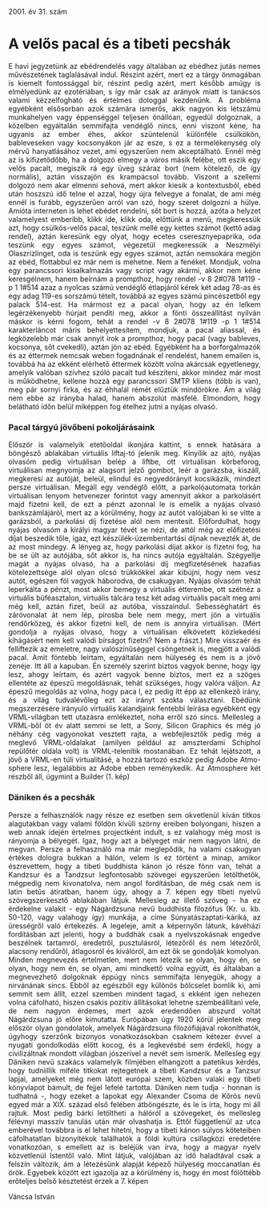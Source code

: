 2001\. év 31. szám

<style> 
    p { text-align: justify; } 
</style>

# A velős pacal és a tibeti pecshák

E havi jegyzetünk az ebédrendelés vagy általában az ebédhez jutás nemes művészetének taglalásával indul. Részint azért, mert ez a tárgy önmagában is kiemelt fontossággal bír, részint pedig azért, mert később amúgy is elmélyedünk az ezotériában, s így már csak az arányok miatt is tanácsos valami kézzelfogható és értelmes dologgal kezdenünk.
A probléma egyébként elsősorban azok számára ismerős, akik nagyon kis létszámú munkahelyen vagy éppenséggel teljesen önállóan, egyedül dolgoznak, a közelben egyáltalán semmifajta vendéglő nincs, enni viszont kéne, ha ugyanis az ember éhes, akkor szüntelenül különféle csülkökön, bableveseken vagy kocsonyákon jár az esze, s ez a termelékenység oly mérvű hanyatlásához vezet, ami egyszerűen nem akceptálható. Ennél még az is kifizetődőbb, ha a dolgozó elmegy a város másik felébe, ott eszik egy velős pacalt, megiszik rá egy üveg száraz bort (nem kötelező, de így normális), aztán visszajön és krampácsol tovább.
Viszont a szellemi dolgozó nem akar elmenni sehová, mert akkor kiesik a kontextusból, ebéd után hoszszú idő telne el azzal, hogy újra felvegye a fonalat, de ami még ennél
is furább, egyszerűen arról van szó, hogy szeret dolgozni a hülye.
Amióta interneten is lehet ebédet rendelni, sőt bort is hozzá, azóta a helyzet valamelyest emberibb, klikk ide, klikk oda, előttünk a menü, megkeressük azt, hogy csülkös-velős pacal, teszünk mellé egy kettes számot (kettő adag rendel), aztán keresünk egy olyat, hogy ecetes cseresznyepaprika, oda teszünk egy egyes számot, végezetül megkeressük a Neszmélyi Olaszrizlinget, oda is teszünk egy egyes számot, aztán nemsokára megjön az ebéd, flottabbul ez már nem is mehetne.
Nem a fenéket.
Mondjuk, volna egy parancssori kisalkalmazás vagy script vagy akármi, akkor nem kéne keresgélnem, hanem beírnám a prompthoz, hogy rendel -v 8 2#078 1#119 -p 1 1#514 azaz a nyolcas számú vendéglő étlapjáról kérek két adag 78-as és egy adag 119-es sorszámú tételt, továbbá az egyes számú pincészetből egy palack 514-est. Ha mármost ez a pacal olyan, hogy az én lelkem legérzékenyebb húrjait pendíti meg, akkor a fönti összeállítást nyilván máskor is kérni fogom, tehát a
rendel -v 8 2#078 1#119 -p 1 1#514 karakterláncot máris behelyettesítem, mondjuk, a pacal aliassal, és legközelebb már csak annyit írok a prompthoz, hogy pacal (vagy bableves, kocsonya, sőt cvekedli), aztán jön az ebéd. Egyébként ha a borforgalmazók és az éttermek nemcsak weben fogadnának el rendelést, hanem emailen is, továbbá ha az ekként elérhető éttermek
között volna akárcsak egyetlenegy, amelyik valóban szívhez szóló pacalt tud készíteni, akkor mindez már most is működhetne, kellene hozzá egy parancssori SMTP kliens (több is van), meg pár sornyi firka, és az éhhalál rémét elűztük mindörökre.
Ám a világ nem ebbe az irányba halad, hanem abszolút másfelé.
Elmondom, hogy belátható időn belül miképpen fog ételhez jutni a nyájas olvasó.

### Pacal tárgyú jövőbeni pokoljárásaink

Először is valamelyik etetőoldal ikonjára kattint, s ennek hatására a böngésző ablakában virtuális liftaj-tó jelenik meg. Kinyílik az ajtó, nyájas olvasóm pedig virtuálisan belép a liftbe, ott virtuálisan körbeforog, virtuálisan megnyomja az alagsort jelző gombot, leér a garázsba, kiszáll, megkeresi az autóját, beleül, elindul és negyedórányit kocsikázik, mindezt persze virtuálisan. Megáll egy vendéglő előtt, a parkolóautomata torkán virtuálisan lenyom hetvenezer forintot vagy amennyit akkor a parkolásért majd fizetni kell, de ezt a pénzt azonnal le is emelik a nyájas olvasó bankszámlájáról, mert az a körülmény, hogy az autót valójában ki se vitte a garázsból, a parkolási díj fizetése alól nem mentesít. Előfordulhat, hogy nyájas olvasóm a királyi magyar tévét se nézi, de attól még az előfizetési díjat beszedik tőle, igaz, ezt készülék-üzembentartási díjnak nevezték át, de az most mindegy. A lényeg az, hogy parkolási díjat akkor is fizetni fog, ha be se ült az autójába, sőt akkor is, ha nincs autója egyáltalán. Szégyellje magát a nyájas olvasó, ha a parkolási díj megfizetésének hazafias kötelezettsége alól olyan olcsó trükkökkel akar kibújni, hogy nem vesz autót, egészen föl vagyok háborodva, de csakugyan.
Nyájas olvasóm tehát leperkálta a pénzt, most akkor bemegy a virtuális étterembe, ott szétnéz a virtuális büféasztalon, virtuális tálcára tesz két adag virtuális pacalt meg ami még kell, aztán fizet, beül az autóba, visszaindul.
Sebességhatárt és záróvonalat át nem lép, pirosba bele nem megy, mert jön a virtuális rendőrközeg, és akkor fizetni kell, de nem is annyira virtuálisan. (Mért gondolja a nyájas olvasó, hogy a virtuálisan elkövetett közlekedési kihágásért nem kell valódi bírságot fizetni? Nem a frászt.) Mire visszaér és felliftezik az emeletre, nagy valószínűséggel csöngetnek is, megjött a valódi pacal.
Amit föntebb leírtam, egyáltalán nem hülyeség és nem is a jövő zenéje. Itt áll a kapuban. Én személy szerint biztos vagyok benne, hogy így lesz, ahogy leírtam, és azért vagyok benne biztos, mert ez a szöges ellentéte az épeszű megoldásnak, tehát szükséges, hogy valóra váljon. Az épeszű megoldás az volna, hogy paca l, ez pedig itt épp az ellenkező irány, és a világ tudvalévőleg ezt az irányt szokta választani.
Ebédünk megszerzésére irányuló virtuális kalandjaink fentebbi leírása egyébként egy VRML-világban tett utazásra emlékeztet, noha erről szó sincs. Mellesleg a VRML-ből öt év alatt semmi se lett, a Sony, Silicon Graphics és még jó néhány cég vagyonokat vesztett rajta, a webfejlesztők pedig még a meglevő VRML-oldalakat (amilyen például az amszterdami Schiphol repülőtér oldala volt) is VRML-telenítik mostanában. Ez tehát lejátszott, a jövő a VRML-en túli virtualitásé, a hozzá tartozó eszköz pedig Adobe Atmo-sphere lesz, legalábbis az Adobe ebben reménykedik. Az Atmosphere két részből áll, úgymint a Builder (1. kép)

### Däniken és a pecshák

Persze a felhasználók nagy része ez esetben sem okvetlenül kíván titkos alagutakban vagy valami földön kívüli szörny ereiben bolyongani, hiszen a web annak idején értelmes projectként indult, s ez valahogy még most is rányomja a bélyegét. Igaz, hogy azt a bélyeget már nem nagyon látni, de megvan.
Persze a felhasználó ma már meglepődik, ha valami csakugyan értékes dologra bukkan a hálón, velem is ez történt a minap, amikor észrevettem, hogy a tibeti buddhista kánon jó része fönn van, tehát a Kandzsur és a Tandzsur legfontosabb szövegei egyszerűen letölthetők, mégpedig nem kivonatolva, nem angol fordításban, de még csak nem is latin betűs átiratban, hanem úgy, ahogy a 7. képen egy tibeti nyelvű szövegszerkesztő ablakában látjuk. Mellesleg az illető szöveg - ha ez érdekelne valakit - egy Nágárdzsuna nevű buddhista filozófus (Kr. u. kb. 50-120, vagy valahogy így) munkája, a címe Súnyatászaptati-káriká, az ürességről való értekezés. A legeleje, amit a képernyőn látunk, kávéházi fordításban azt jelenti, hogy a buddhák csak a nyelvszokásnak engedve beszélnek tartamról, eredetről, pusztulásról, létezőről és nem létezőről, alacsony rendűről, átlagosról és kiválóról, ám ezt ők se gondolják komolyan. Minden megnevezés értelmetlen, mert nem létezik se olyan, hogy én, se olyan, hogy nem én, se olyan, ami mindkettő volna együtt, és általában a megnevezhető dolgoknak éppúgy nincs semmifajta lényegük, ahogy a nirvánának sincs.
Ebből az egészből egy különös bölcselet bomlik ki, ami semmit sem állít, ezzel szemben mindent tagad, s ekként igen nehezen volna cáfolható, hiszen csakis pozitív állításokat lehetne szembeállítani vele, de nem nagyon érdemes, mert azok eredendően abszurd voltát Nágárdzsuna jó előre kimutatta. Európában úgy 1920 körül jelentek meg először olyan gondolatok, amelyek Nágárdzsuna filozófiájával rokoníthatók, úgyhogy szerzőnk bizonyos vonatkozásokban csaknem kétezer évvel a nyugati gondolkodás előtt kocog, és a legkevésbé sem érdekli, hogy a civilizáltnak mondott világban jószerivel a nevét sem ismerik.
Mellesleg egy Däniken nevű szakács valamelyik filmjében elhangzott a patetikus kérdés, hogy tudniillik miféle titkokat rejtegetnek a tibeti Kandzsur és a Tanzsur lapjai, amelyeket még nem látott európai szem, közben valaki egy tibeti könyvlapot bámult, de fejjel lefelé tartotta. Däniken nem tudja - honnan is tudhatná -, hogy ezeket a lapokat egy Alexander Csoma de Kőrös nevű egyed már a XIX. század első felében átböngészte, és le is írta, hogy mi áll rajtuk. Most pedig bárki letöltheti a hálóról a szövegeket, és mellesleg félévnyi masszív tanulás után már olvashatja is. Ettől függetlenül az utca emberével továbbra is el lehet hitetni, hogy a tibeti kánon súlyos köteteiben cáfolhatatlan bizonyítékok találhatók a földi kultúra csillagközi eredetére vonatkozóan, s emellett az is beléjük van írva, hogy a magyar nyelv közvetlenül Istentől való.
Mint látjuk, valójában az idő haladtával csak a felszín változik, ám a létezésünk alapját képező hülyeség moccanatlan és örök. Egyebek között ezt igazolja az a körülmény is, hogy én most fölöttébb erőteljes belső késztetést érzek a 7. képen

Váncsa István